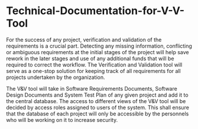 # Technical-Documentation-for-V-V-Tool
For the success of any project, verification and validation of the requirements is a crucial part. Detecting any missing information, conflicting or ambiguous requirements at the initial stages of the project will help save rework in the later stages and use of any additional funds that will be required to correct the workflow. The Verification and Validation tool will serve as a one-stop solution for keeping track of all requirements for all projects undertaken by the organization.

The V&V tool will take in Software Requirements Documents, Software Design Documents and System Test Plan of any given project and add it to the central database. The access to different views of the V&V tool will be decided by access roles assigned to users of the system. This shall ensure that the database of each project will only be accessible by the personnels who will be working on it to increase security.
